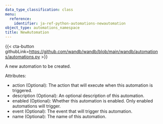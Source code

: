 ```yaml
---
data_type_classification: class
menu:
  reference:
    identifier: ja-ref-python-automations-newautomation
object_type: automations_namespace
title: NewAutomation
---
```


{{< cta-button githubLink=https://github.com/wandb/wandb/blob/main/wandb/automations/automations.py >}}



A new automation to be created.

Attributes:
- action (Optional): The action that will execute when this automation is triggered.
- description (Optional): An optional description of this automation.
- enabled (Optional): Whether this automation is enabled.  Only enabled automations will trigger.
- event (Optional): The event that will trigger this automation.
- name (Optional): The name of this automation.